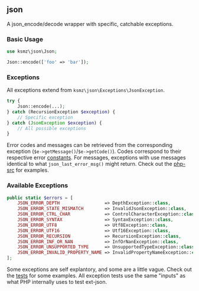 ## json 

A json_encode/decode wrapper with specific, catchable exceptions.

### Basic Usage
```php
use ksmz\json\Json;

Json::encode(['foo' => 'bar']);
```

### Exceptions
All exceptions extend from `ksmz\json\Exceptions\JsonException`.

```php
try {
    Json::encode(...);
} catch (RecursionException $exception) {
    // Specific exception
} catch (JsonException $exception) {
    // All possible exceptions
}
```

Error codes and messages can be retrieved from the corresponding exception (`$e->getMessage()`/`$e->getCode()`). 
Codes correspond to their respective error [constants](https://secure.php.net/manual/en/function.json-last-error.php).
For messages, exceptions with use messages identical to what `json_last_error_msg()` might return. Check out the [php-src](https://github.com/php/php-src/blob/master/ext/json/json.c#L215) for examples.

### Available Exceptions
```php
public static $errors = [
    JSON_ERROR_DEPTH                 => DepthException::class,
    JSON_ERROR_STATE_MISMATCH        => InvalidJsonException::class,
    JSON_ERROR_CTRL_CHAR             => ControlCharacterException::class,
    JSON_ERROR_SYNTAX                => SyntaxException::class,
    JSON_ERROR_UTF8                  => Utf8Exception::class,
    JSON_ERROR_UTF16                 => Utf16Exception::class,
    JSON_ERROR_RECURSION             => RecursionException::class,
    JSON_ERROR_INF_OR_NAN            => InfOrNanException::class,
    JSON_ERROR_UNSUPPORTED_TYPE      => UnsupportedTypeException::class,
    JSON_ERROR_INVALID_PROPERTY_NAME => InvalidPropertyNameException::class,
];
```

Some exceptions are self explantory, and some are a little vague. Check out the [tests](https://github.com/matical/json/tree/master/tests) for some examples. All exception tests use the same "inputs" as what PHP internally uses to test ext-json.
